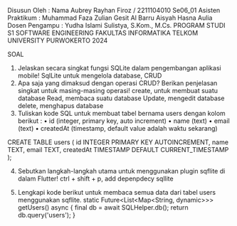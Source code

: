 Disusun Oleh : 
Nama Aubrey Rayhan Firoz / 2211104010 
Se06_01
Asisten Praktikum : 
Muhammad Faza Zulian Gesit Al Barru 
Aisyah Hasna Aulia 
Dosen Pengampu : 
Yudha Islami Sulistya, S.Kom., M.Cs. 
PROGRAM STUDI S1 SOFTWARE ENGINEERING 
FAKULTAS INFORMATIKA 
TELKOM UNIVERSITY PURWOKERTO 
2024

SOAL 
1. Jelaskan secara singkat fungsi SQLite dalam pengembangan aplikasi mobile! 
SqlLite untuk mengelola database, CRUD
2. Apa saja yang dimaksud dengan operasi CRUD? Berikan penjelasan singkat untuk 
masing-masing operasi! 
create, untuk membuat suatu database
Read, membaca suatu database
Update, mengedit database
delete, menghapus database
3. Tuliskan kode SQL untuk membuat tabel bernama users dengan kolom berikut : 
• id (integer, primary key, auto increment) 
• name (text) 
• email (text) 
• createdAt (timestamp, default value adalah waktu sekarang) 


CREATE TABLE users (
    id INTEGER PRIMARY KEY AUTOINCREMENT,
    name TEXT,
    email TEXT,
    createdAt TIMESTAMP DEFAULT CURRENT_TIMESTAMP
);

4. Sebutkan langkah-langkah utama untuk menggunakan plugin sqflite di dalam 
Flutter! 
ctrl + shift + p, add depenpdecy sqllite

5. Lengkapi kode berikut untuk membaca semua data dari tabel users menggunakan 
sqflite. 
static Future<List<Map<String, dynamic>>> getUsers() async { 
final db = await SQLHelper.db(); 
return db.query('users'); 
}